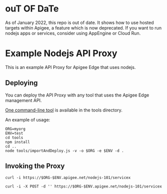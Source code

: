 # ouT OF DaTe

As of January 2022, this repo is out of date. It shows how to use hosted targets within Apigee, a feature which is now deprecated. If you want to run nodejs apps or services, consider using AppEngine or Cloud Run.

# Example Nodejs API Proxy

This is an example API Proxy for Apigee Edge that uses nodejs.

## Deploying

You can deploy the API Proxy with any tool that uses the Apigee Edge management API.

[One command-line tool](./tools/importAndDeploy.js) is available in the tools directory.

An example of usage:

```
ORG=myorg
ENV=test
cd tools
npm install
cd ..
node tools/importAndDeploy.js -v -o $ORG -e $ENV -d .
```

## Invoking the Proxy

```
curl -i https://$ORG-$ENV.apigee.net/nodejs-101/servicex
```


```
curl -i -X POST -d '' https://$ORG-$ENV.apigee.net/nodejs-101/servicex
```



